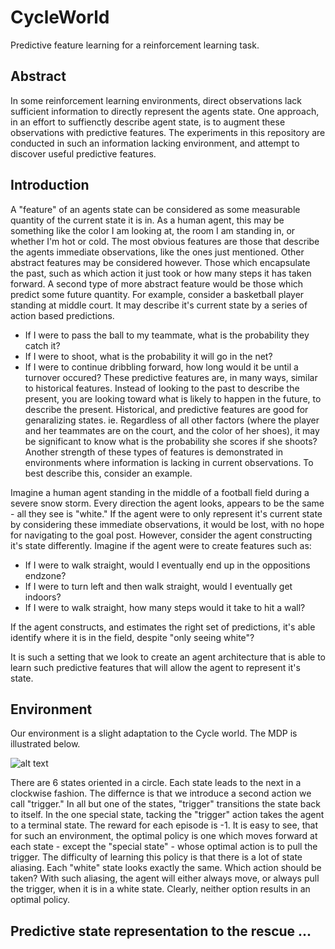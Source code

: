 # CycleWorld
Predictive feature learning for a reinforcement learning task.

## Abstract
In some reinforcement learning environments, direct observations lack sufficient information to directly represent the agents state. One approach, in an effort to suffienctly describe agent state, is to augment these observations with predictive features. The experiments in this repository are conducted in such an information lacking environment, and attempt to discover useful predictive features.


## Introduction
A "feature" of an agents state can be considered as some measurable quantity of the current state it is in. As a human agent, this may be something like the color I am looking at, the room I am standing in, or whether I'm hot or cold. The most obvious features are those that describe the agents immediate observations, like the ones just mentioned. Other abstract features may be considered however. Those which encapsulate the past, such as which action it just took or how many steps it has taken forward.
A second type of more abstract feature would be those which predict some future quantity. For example, consider a basketball player standing at middle court. It may describe it's current state by a series of action based predictions.
- If I were to pass the ball to my teammate, what is the probability they catch it?
- If I were to shoot, what is the probability it will go in the net?
- If I were to continue dribbling forward, how long would it be until a turnover occured?
These predictive features are, in many ways, similar to historical features. Instead of looking to the past to describe the present, you are looking toward what is likely to happen in the future, to describe the present.
Historical, and predictive features are good for genaralizing states. ie. Regardless of all other factors (where the player and her teammates are on the court, and the color of her shoes), it may be significant to know what is the probability she scores if she shoots?
Another strength of these types of features is demonstrated in environments where information is lacking in current observations. To best describe this, consider an example.

Imagine a human agent standing in the middle of a football field during a severe snow storm. Every direction the agent looks, appears to be the same - all they see is "white." If the agent were to only represent it's current state by considering these immediate observations, it would be lost, with no hope for navigating to the goal post. However, consider the agent constructing it's state differently. Imagine if the agent were to create features such as:
- If I were to walk straight, would I eventually end up in the oppositions endzone?
- If I were to turn left and then walk straight, would I eventually get indoors?
- If I were to walk straight, how many steps would it take to hit a wall?

If the agent constructs, and estimates the right set of predictions, it's able identify where it is in the field, despite "only seeing white"?

It is such a setting that we look to create an agent architecture that is able to learn such predictive features that will allow the agent to represent it's state.

## Environment
Our environment is a slight adaptation to the Cycle world. The MDP is illustrated below.

![alt text](Documentation/WriteUp/Images/SegmentExample2.png "Segment 2 example")

There are 6 states oriented in a circle. Each state leads to the next in a clockwise fashion. The differnce is that we introduce a second action we call "trigger." In all but one of the states, "trigger" transitions the state back to itself. In the one special state, tacking the "trigger" action takes the agent to a terminal state. The reward for each episode is -1. It is easy to see, that for such an environment, the optimal policy is one which moves forward at each state - except the "special state" - whose optimal action is to pull the trigger. The difficulty of learning this policy is that there is a lot of state aliasing. Each "white" state looks exactly the same. Which action should be taken? With such aliasing, the agent will either always move, or always pull the trigger, when it is in a white state. Clearly, neither option results in an optimal policy.

## Predictive state representation to the rescue ...

